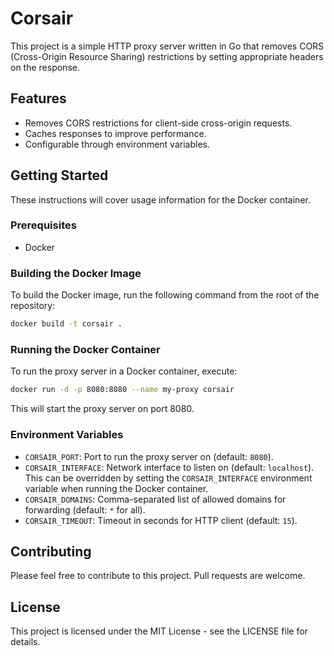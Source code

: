 # Corsair

This project is a simple HTTP proxy server written in Go that removes CORS (Cross-Origin Resource Sharing) restrictions by setting appropriate headers on the response.

## Features

- Removes CORS restrictions for client-side cross-origin requests.
- Caches responses to improve performance.
- Configurable through environment variables.

## Getting Started

These instructions will cover usage information for the Docker container.

### Prerequisites

- Docker

### Building the Docker Image

To build the Docker image, run the following command from the root of the repository:

```sh
docker build -t corsair .
```

### Running the Docker Container

To run the proxy server in a Docker container, execute:

```sh
docker run -d -p 8080:8080 --name my-proxy corsair
```

This will start the proxy server on port 8080.

### Environment Variables

- `CORSAIR_PORT`: Port to run the proxy server on (default: `8080`).
- `CORSAIR_INTERFACE`: Network interface to listen on (default: `localhost`). This can be overridden by setting the `CORSAIR_INTERFACE` environment variable when running the Docker container.
- `CORSAIR_DOMAINS`: Comma-separated list of allowed domains for forwarding (default: `*` for all).
- `CORSAIR_TIMEOUT`: Timeout in seconds for HTTP client (default: `15`).

## Contributing

Please feel free to contribute to this project. Pull requests are welcome.

## License

This project is licensed under the MIT License - see the LICENSE file for details.

